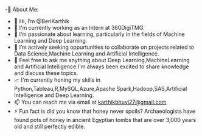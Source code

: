 -💫 About Me:
- 👋 Hi, I’m @BeriKarthik
- 👀 I'm currently working as an Intern at 360DigiTMG.
- 🌱 I’m passionate about learning, particularly in the fields of Machine Learning and Deep Learning.
- 💞️ I’m actively seeking oppurtunities to collaborate on projects related to Data Science,Machine Learning and Artificial Intelligence.
- 🚀 Feel free to ask me anything about Deep Learning,MachineLearning and Artificial Intelligence.I'm always been excited to share knowledge and discuss these topics.
- 📈 I'm currently honing my skills in Python,Tableau,R,MySQL,Azure,Apache Spark,Hadoop,SAS,Artificial Intelligence and Deep Learning.
- 📫 You can reach me via email at karthikbhuvi27@gmail.com
- ⚡ Fun fact is did you know that honey never spoils? Archaeologists have found pots of honey in ancient Egyptian tombs that are over 3,000 years old and still perfectly edible.

<!---
BeriKarthik/BeriKarthik is a ✨ special ✨ repository because its `README.md` (this file) appears on your GitHub profile.  
You can click the Preview link to take a look at your changes.
--->
